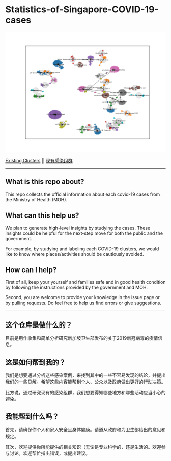 # Statistics-of-Singapore-COVID-19-cases


![Visualization of Current Clusters](https://github.com/lushl9301/Statistics-of-Singapore-COVID-19-Cases/blob/master/cluster_visualization.png)


[Existing Clusters](existing_clusters_list.md)  ||  [现有感染组群](existing_clusters_list_CN.md)

--------------------

## What is this repo about?

This repo collects the official information about each covid-19 cases from the Ministry of Health (MOH).

## What can this help us?

We plan to generate high-level insights by studying the cases. These insights could be helpful for the next-step move for both the public and the government.

For example, by studying and labeling each COVID-19 clusters, we would like to know where places/activities should be cautiously avoided.

## How can I help?

First of all, keep your yourself and families safe and in good health condition by following the instructions provided by the government and MOH.

Second, you are welcome to provide your knowledge in the issue page or by pulling requests. Do feel free to help us find errors or give suggestions.

------------------


## 这个仓库是做什么的？

目前是用作收集和简单分析研究新加坡卫生部发布的关于2019新冠病毒的疫情信息。

## 这是如何帮到我的？

我们是想要通过分析这些感染案例，来找到其中的一些不容易发现的结论，并提出我们的一些见解。希望这些内容能帮到个人、公众以及政府做出更好的行动决策。

比方说，通过研究现有的感染组群，我们想要得知哪些地方和哪些活动应当小心的避免。


## 我能帮到什么吗？

首先，请确保你个人和家人安全且身体健康。请遵从政府和为卫生部给出的意见和规定。

其次，欢迎提供你所能提供的相关知识（无论是专业科学的，还是生活的。欢迎参与讨论。欢迎帮忙指出错误，或提出建议。

